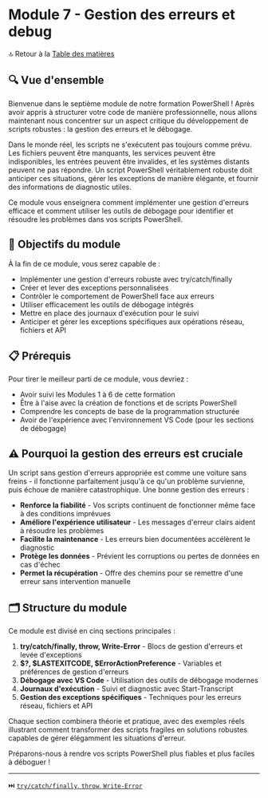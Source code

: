# Module 7 - Gestion des erreurs et debug

🔝 Retour à la [Table des matières](/SOMMAIRE.md)

## 🔍 Vue d'ensemble

Bienvenue dans le septième module de notre formation PowerShell ! Après avoir appris à structurer votre code de manière professionnelle, nous allons maintenant nous concentrer sur un aspect critique du développement de scripts robustes : la gestion des erreurs et le débogage.

Dans le monde réel, les scripts ne s'exécutent pas toujours comme prévu. Les fichiers peuvent être manquants, les services peuvent être indisponibles, les entrées peuvent être invalides, et les systèmes distants peuvent ne pas répondre. Un script PowerShell véritablement robuste doit anticiper ces situations, gérer les exceptions de manière élégante, et fournir des informations de diagnostic utiles.

Ce module vous enseignera comment implémenter une gestion d'erreurs efficace et comment utiliser les outils de débogage pour identifier et résoudre les problèmes dans vos scripts PowerShell.

## 🎯 Objectifs du module

À la fin de ce module, vous serez capable de :

- Implémenter une gestion d'erreurs robuste avec try/catch/finally
- Créer et lever des exceptions personnalisées
- Contrôler le comportement de PowerShell face aux erreurs
- Utiliser efficacement les outils de débogage intégrés
- Mettre en place des journaux d'exécution pour le suivi
- Anticiper et gérer les exceptions spécifiques aux opérations réseau, fichiers et API

## 📋 Prérequis

Pour tirer le meilleur parti de ce module, vous devriez :

- Avoir suivi les Modules 1 à 6 de cette formation
- Être à l'aise avec la création de fonctions et de scripts PowerShell
- Comprendre les concepts de base de la programmation structurée
- Avoir de l'expérience avec l'environnement VS Code (pour les sections de débogage)

## ⚠️ Pourquoi la gestion des erreurs est cruciale

Un script sans gestion d'erreurs appropriée est comme une voiture sans freins - il fonctionne parfaitement jusqu'à ce qu'un problème survienne, puis échoue de manière catastrophique. Une bonne gestion des erreurs :

- **Renforce la fiabilité** - Vos scripts continuent de fonctionner même face à des conditions imprévues
- **Améliore l'expérience utilisateur** - Les messages d'erreur clairs aident à résoudre les problèmes
- **Facilite la maintenance** - Les erreurs bien documentées accélèrent le diagnostic
- **Protège les données** - Prévient les corruptions ou pertes de données en cas d'échec
- **Permet la récupération** - Offre des chemins pour se remettre d'une erreur sans intervention manuelle

## 🗂️ Structure du module

Ce module est divisé en cinq sections principales :

1. **try/catch/finally, throw, Write-Error** - Blocs de gestion d'erreurs et levée d'exceptions
2. **$?, $LASTEXITCODE, $ErrorActionPreference** - Variables et préférences de gestion d'erreurs
3. **Débogage avec VS Code** - Utilisation des outils de débogage modernes
4. **Journaux d'exécution** - Suivi et diagnostic avec Start-Transcript
5. **Gestion des exceptions spécifiques** - Techniques pour les erreurs réseau, fichiers et API

Chaque section combinera théorie et pratique, avec des exemples réels illustrant comment transformer des scripts fragiles en solutions robustes capables de gérer élégamment les situations d'erreur.

Préparons-nous à rendre vos scripts PowerShell plus fiables et plus faciles à déboguer !

---

⏭️ [`try/catch/finally`, `throw`, `Write-Error`](/06-erreurs-debug/01-gestion-erreurs.md)
